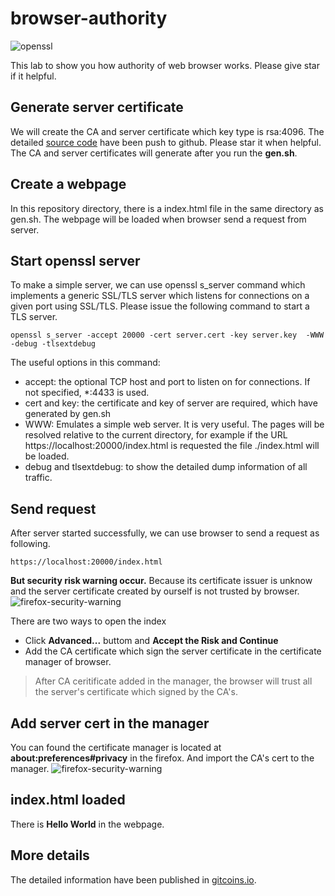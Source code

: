 # browser-authority

![openssl](https://www.gitcoins.io/assets/images/openssl-685ed43c9e0088918381ee7415177c98.png)

This lab to show you how authority of web browser works. Please give star if it helpful. 

## Generate server certificate

We will create the CA and server certificate which key type is rsa:4096. The detailed [source code](https://github.com/vulnsystem/OpensslCertificateVerify/browser-authority) have been push to github. Please star it when helpful. The CA and server certificates will generate after you run the **gen.sh**.

## Create a webpage
In this repository directory, there is a index.html file in the same directory as gen.sh. The webpage will be loaded when browser send a request from server.

## Start openssl server
To make a simple server, we can use openssl s_server command which implements a generic SSL/TLS server which listens for connections on a given port using SSL/TLS. Please issue the following command to start a TLS server.

```
openssl s_server -accept 20000 -cert server.cert -key server.key  -WWW -debug -tlsextdebug
```
The useful options in this command:
- accept: the optional TCP host and port to listen on for connections. If not specified, *:4433 is used.
- cert and key: the certificate and key of server are required, which have generated by gen.sh
- WWW: Emulates a simple web server. It is very useful. The pages will be resolved relative to the current directory, for example if the URL https://localhost:20000/index.html is requested the file ./index.html will be loaded. 
- debug and tlsextdebug: to show the detailed dump information of all traffic.

## Send request
After server started successfully, we can use browser to send a request as following. 

```
https://localhost:20000/index.html
```
**But security risk warning occur.** Because its certificate issuer is unknow and the server certificate created by ourself is not trusted by browser.
![firefox-security-warning](https://www.gitcoins.io/assets/images/firefox-security-warning-4916137e0328cdb63b5560e1e7c286b1.png)

There are two ways to open the index
- Click **Advanced...** buttom and **Accept the Risk and Continue**
- Add the CA certificate which sign the server certificate in the certificate manager of browser.

> After CA ceritificate added in the manager, the browser will trust all the server's certificate which signed by the CA's.

## Add server cert in the manager
You can found the certificate manager is located at **about:preferences#privacy** in the firefox. And import the CA's cert to the manager.
![firefox-security-warning](https://www.gitcoins.io/assets/images/firefox-certificate-manager-e23623ff1b4afa3c3b4472c120195b4c.png)

## index.html loaded
There is **Hello World** in the webpage.

## More details
The detailed information have been published in [gitcoins.io](https://www.gitcoins.io/docs/next/browser-authority). 
